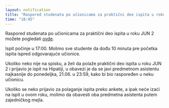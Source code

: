 ```yaml
---
layout: notification
title: "Raspored studenata po učionicama za praktični deo ispita u roku JUN 2"
time: "18:45"
---
```


Raspored studenata po učionicama za praktični deo ispita u roku JUN 2 možete pogledati [ovde](../../../ispiti/rasporedi/jun2.pdf).

Ispit počinje u 17:00. Molimo sve studente da dođu 10 minuta pre početka ispita
ispred odgovarajuće učionice.

Ukoliko neko nije na spisku, a želi da polaže praktični deo ispita u roku
JUN 2 i prijavio je ispit na Hipatiji, u obavezi je da se javi predmetnom asistentu najkasnije do ponedeljka, 21.06. u 23:59, kako
bi bio raspoređen u neku učionicu.

Ukoliko se neko prijavio za polaganje ispita preko ankete, a ipak neće
izaći na ispit u ovom roku, molimo da obavesti oba predmetna asistenta putem zajedničkog mejla.
